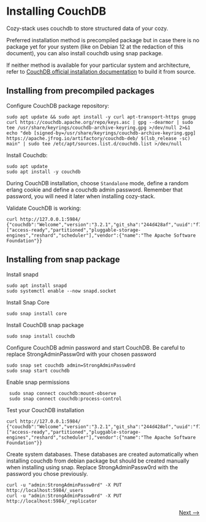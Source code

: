 # Installing CouchDB

Cozy-stack uses couchdb to store structured data of your cozy.

Preferred installation method is precompiled package but in case there is no package yet for your system (like on Debian 12 at the redaction of this document), you can also install couchdb using snap package.

If neither method is available for your particular system and architecture, refer to [CouchDB official installation documentation](https://docs.couchdb.org/en/stable/install/unix.html) to build it from source.

## Installing from precompiled packages

Configure CouchDB package repository:

    sudo apt update && sudo apt install -y curl apt-transport-https gnupg
    curl https://couchdb.apache.org/repo/keys.asc | gpg --dearmor | sudo tee /usr/share/keyrings/couchdb-archive-keyring.gpg >/dev/null 2>&1
    echo "deb [signed-by=/usr/share/keyrings/couchdb-archive-keyring.gpg] https://apache.jfrog.io/artifactory/couchdb-deb/ $(lsb_release -sc) main" | sudo tee /etc/apt/sources.list.d/couchdb.list >/dev/null

Install Couchdb:

    sudo apt update
    sudo apt install -y couchdb

During CouchDB installation, choose `Standalone` mode, define a random erlang cookie and define a couchdb admin password. Remember that password, you will need it later when installing cozy-stack.

Validate CouchDB is working:

    curl http://127.0.0.1:5984/
    {"couchdb":"Welcome","version":"3.2.1","git_sha":"244d428af","uuid":"f7b83554fa2eb43778963d18a1f92211","features":["access-ready","partitioned","pluggable-storage-engines","reshard","scheduler"],"vendor":{"name":"The Apache Software Foundation"}}

## Installing from snap package

Install snapd

    sudo apt install snapd
    sudo systemctl enable --now snapd.socket

Install Snap Core

    sudo snap install core

Install CouchDB snap package

    sudo snap install couchdb

Configure CouchDB admin password and start CouchDB. Be careful to replace StrongAdminPassw0rd with your chosen password

    sudo snap set couchdb admin=StrongAdminPassw0rd
    sudo snap start couchdb

Enable snap permissions

     sudo snap connect couchdb:mount-observe
     sudo snap connect couchdb:process-control

Test your CouchDB installation

    curl http://127.0.0.1:5984/
    {"couchdb":"Welcome","version":"3.2.1","git_sha":"244d428af","uuid":"f7b83554fa2eb43778963d18a1f92211","features":["access-ready","partitioned","pluggable-storage-engines","reshard","scheduler"],"vendor":{"name":"The Apache Software Foundation"}}

Create system databases. These databases are created automatically when installing couchdb from debian package but should be created manually when installing using snap.
Replace StrongAdminPassw0rd with the password you chose previously.

    curl -u "admin:StrongAdminPassw0rd" -X PUT http://localhost:5984/_users
    curl -u "admin:StrongAdminPassw0rd" -X PUT http://localhost:5984/_replicator

<div style="text-align: right">
  <a href="../nodejs/">Next --&gt;</a>
</div>
